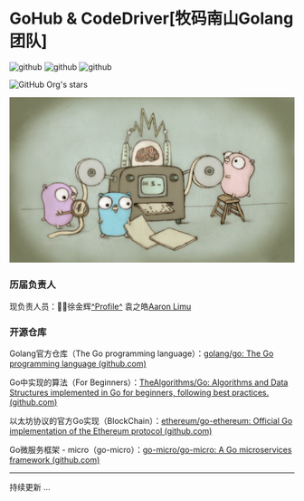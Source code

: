 # GoHub & CodeDriver[牧码南山Golang团队]

​![github](https://img.shields.io/badge/GolangHub-%E4%BA%91%E5%8E%9F%E7%94%9F-brightgreen.svg) ![github](https://img.shields.io/badge/GolangHub-gRPC-brightgreen.svg) ![github](https://img.shields.io/badge/GolangHub-gin-brightgreen.svg)​

​![GitHub Org's stars](https://img.shields.io/github/stars/CodeDriver-Of-Sanya)​

​![image](assets/image-20230903003357-6svn096.png)​

### 历届负责人

现负责人员：🧑‍💻徐金辉[^Profile^](https://github.com/Rocky77JHxu)  袁之皓[Aaron Limu](https://github.com/AaronJoe224)

### 开源仓库

Golang官方仓库（The Go programming language）：[golang/go: The Go programming language (github.com)](https://github.com/golang/go)

Go中实现的算法（For Beginners）：[TheAlgorithms/Go: Algorithms and Data Structures implemented in Go for beginners, following best practices. (github.com)](https://github.com/TheAlgorithms/Go)

以太坊协议的官方Go实现（BlockChain）：[ethereum/go-ethereum: Official Go implementation of the Ethereum protocol (github.com)](https://github.com/ethereum/go-ethereum)

Go微服务框架 - micro（go-micro）：[go-micro/go-micro: A Go microservices framework (github.com)](https://github.com/go-micro/go-micro)

---

持续更新 ...
